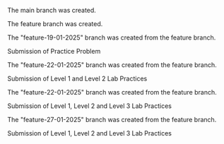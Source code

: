 The main branch was created.

The feature branch was created.

The "feature-19-01-2025" branch was created from the feature branch.

Submission of Practice Problem

The "feature-22-01-2025" branch was created from the feature branch.

Submission of Level 1 and Level 2 Lab Practices

The "feature-22-01-2025" branch was created from the feature branch.

Submission of Level 1, Level 2 and Level 3 Lab Practices

The "feature-27-01-2025" branch was created from the feature branch.

Submission of Level 1, Level 2 and Level 3 Lab Practices
